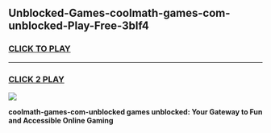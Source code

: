 
## Unblocked-Games-coolmath-games-com-unblocked-Play-Free-3blf4
<h3>
<a href="https://premium76.site?title=coolmath-games-com-unblocked&ref=10A">CLICK TO PLAY</a></h3>
<hr>

<h3>
<a href="https://premium76.site?title=coolmath-games-com-unblocked&ref=10A">CLICK 2 PLAY</a>
  
</h3>

<a href="https://premium76.site?title=coolmath-games-com-unblocked&ref=10A"><img src="https://clearcache.store/games.png"></a>


**coolmath-games-com-unblocked games unblocked: Your Gateway to Fun and Accessible Online Gaming**

